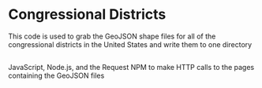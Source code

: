 # Congressional Districts

This code is used to grab the GeoJSON shape files for all of the congressional districts in the United States and write them to one directory

##

JavaScript, Node.js, and the Request NPM to make HTTP calls to the pages containing the GeoJSON files
